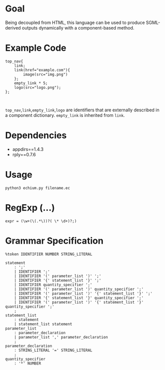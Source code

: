 # Goal
Being decoupled from HTML, this language can be used to produce SGML-derived outputs dynamically with a component-based method.

# Example Code
```
top_nav{
    link;
    link(href="example.com"){
        image(src="img.png")
    };
    empty_link * 5;
    logo(src="logo.png");
};



```
`top_nav`,`link`,`empty_link`,`logo` are identifiers that are externally described in a component dictionary. `empty_link` is inherited from `link`.

# Dependencies
* appdirs==1.4.3
* rply==0.7.6
# Usage
``` python3 echium.py filename.ec ```


# RegExp (...)
```
expr = (\w+(\(.*\))?( \* \d+)?;)
```

# Grammar Specification
```
%token IDENTIFIER NUMBER STRING_LITERAL

statement
    : ';'
    | IDENTIFIER ';'
    | IDENTIFIER '(' parameter_list ')' ';'
    | IDENTIFIER '{' statement_list '}' ';'
    | IDENTIFIER quantity_specifier ';'
    | IDENTIFIER '(' parameter_list ')' quantity_specifier ';'
    | IDENTIFIER '(' parameter_list ')' '{' statement_list '}' ';'
    | IDENTIFIER '{' statement_list '}' quantity_specifier ';'
    | IDENTIFIER '(' parameter_list ')' '{' statement_list '}' quantity_specifier ';'
    ;
statement_list
    : statement
    | statement_list statement
parameter_list
	: parameter_declaration
	| parameter_list ',' parameter_declaration
	;
parameter_declaration
	: STRING_LITERAL '=' STRING_LITERAL
    ;
quantity_specifier
    : '*' NUMBER

```